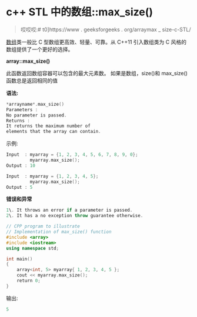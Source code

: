 # c++ STL 中的数组::max_size()

> 哎哎哎:# t0]https://www . geeksforgeeks . org/arraymax _ size-c-STL/

[数组](https://www.geeksforgeeks.org/array-class-c/)类一般比 C 型数组更高效、轻量、可靠。从 C++11 引入数组类为 C 风格的数组提供了一个更好的选择。

**array::max_size()**

此函数返回数组容器可以包含的最大元素数。
如果是数组，size()和 max_size()函数总是返回相同的值

**语法:**

```cpp
*arrayname*.max_size()
Parameters :
No parameter is passed.
Returns :
It returns the maximum number of
elements that the array can contain.

```

示例:

```cpp
Input  : myarray = {1, 2, 3, 4, 5, 6, 7, 8, 9, 0};
         myarray.max_size();
Output : 10

Input  : myarray = {1, 2, 3, 4, 5};
         myarray.max_size();
Output : 5

```

**错误和异常**

```cpp
1\. It throws an error if a parameter is passed.
2\. It has a no exception throw guarantee otherwise.

```

```cpp
// CPP program to illustrate
// Implementation of max_size() function
#include <array>
#include <iostream>
using namespace std;

int main()
{
    array<int, 5> myarray{ 1, 2, 3, 4, 5 };
    cout << myarray.max_size();
    return 0;
}
```

输出:

```cpp
5

```